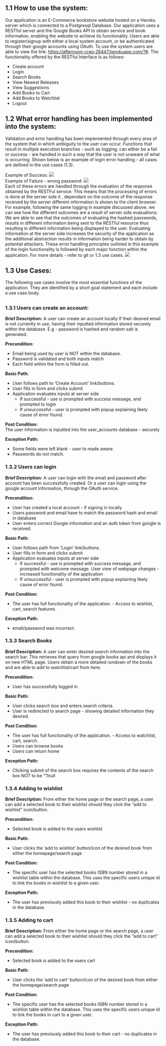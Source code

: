 ## 1.1 How to use the system:  
Our application is an E-Commerce bookstore website hosted on a Heroku server which is connected to a Postgresql Database. Our application uses a RESTful server and the Google Books API to obtain service and book information, enabling the website to achieve its functionality. Users are able to register/signup with either a local system account, or be authenticated through their google accounts using OAuth. To use the system users are able to view the link: https://afternoon-crag-26447.herokuapp.com/?#.
The functionality offered by the RESTful Interface is as follows:  

* Create account  
* Login  
* Search Books  
* View Newest Releases  
* View Suggestions  
* Add Books to Cart   
* Add Books to Watchlist  
* Logout

## 1.2 What error handling has been implemented into the system:
Validation and error handling has been implemented through every area of the system that in which ambiguity to the user can occur. Functions that result in multiple execution branches - such as logging; can either be a fail or success - are handled in such a way that the user is not unaware of what is occurring. Shown below is an example of login error handling - all cases are defined in the use cases (1.3).

Example of Success:  ![](./DocumentationImages/screenshot1.png)  
Example of Failure - wrong password:  ![](./DocumentationImages/screenshot2.png)  
Each of these errors are handled through the evaluation of the response obtained by the RESTFul service. This means that the processing of errors is done at the server side it , dependant on the outcome of the response received by the server different information is shown to the client browser. For example, following the same logging in example discussed above, we can see how the different outcomes are a result of server side evaluations: We are able to see that the outcomes of evaluating the hashed passwords, results in different information being sent to the RESTful resource thus resulting in different information being displayed to the user. Evaluating information at the server side increases the security of the application as the additional abstraction results in information being harder to obtain by potential attackers. These error handling principles outlined in this example of the login functionality is followed by each major function within the application. For more details - refer to git or 1.3 use cases.  ![](./DocumentationImages/screenshot3.png)

## 1.3 Use Cases:
The following use cases involve the most essential functions of the application. They are identified by a short goal statement and each include a use case body. 
##

### 1.3.1 Users can create an account:
**Brief Description:**  A user can create an account locally If their desired email is not currently in use, having their inputted information stored securely within the database. E.g - password is hashed and random salt is generated.

**Precondition:**   

* Email being used by user is NOT within the database.  
* Password is validated and both inputs match  
* Each field within the form is filled out.  

**Basic Path:**  

* User follows path to ‘Create Account’ link/buttons.
* User fills in form and clicks submit
* Application evaluates inputs at server side
	* If successful - use is prompted with success message, and prompted to login 
	* If unsuccessful - user is prompted with popup explaining likely cause of  error found.

**Post Condition:**  
The user information is inputted into the user_accounts database - securely

**Exception Path:**

* Some fields were left blank - user to made aware.  
* Passwords do not match.

### 1.3.2 Users can login
**Brief Description:**  A user can login with the email and password after account has been successfully created. Or a user can login using the google account information, through the OAuth service.


**Precondition:**   

* User has created a local account - if signing in locally  
* Users password and email have to match the password hash and email in database  
* User enters correct Google information and an auth token from google is received.


**Basic Path:**  

* User follows path from ‘Login’ link/buttons.  
* User fills in form and clicks submit  
* Application evaluates inputs at server side  
	* If successful - use is prompted with success message, and prompted with welcome message. User view of webpage changes - increased functionality of the application  
	* If unsuccessful - user is prompted with popup explaining likely cause of  error found.
  

**Post Condition:**

* The user has full functionality of the application. - Access to wishlist, cart, search features.


**Exception Path:**  

* email/password was incorrect.
  

### 1.3.3 Search Books
**Brief Description:** A user can enter desired search information into the search bar. This retrieves that query from google books api and displays it on new HTML page. Users obtain a more detailed rundown of the books and are able to add to watchlist/cart from here.


**Precondition:**  
 
* User has successfully logged in 

**Basic Path:**  

* User clicks search box and enters search criteria.   
* User is redirected to search page - showing detailed information they desired.  

**Post Condition:**

* The user has full functionality of the application. - Access to watchlist, cart, search.
* Users can browse books
* Users can return home


**Exception Path:**

* Clicking submit of the search box requires the contents of the search box NOT to be “”/null

### 1.3.4 Adding to wishlist
**Brief Description:** From either the home page or the search page, a user can add a selected book to their wishlist should they click the “add to wishlist” icon/button. 


**Precondition:**

* Selected book is added to the users wishlist  

**Basic Path:**  

* User clicks the ‘add to wishlist’ button/icon of the desired book from either the homepage/search page


**Post Condition:** 

* The specific user has the selected books ISBN number stored in a wishlist table within the database. This uses the specific users unique id to link the books in wishlist to a given user.

**Exception Path:**  

* The user has previously added this book to their wishlist - no duplicates in the database.



### 1.3.5 Adding to cart
**Brief Description:** From either the home page or the search page, a user can add a selected book to their wishlist should they click the “add to cart” icon/button. 


**Precondition:**

* Selected book is added to the users cart  

**Basic Path:**  

* User clicks the ‘add to cart’ button/icon of the desired book from either the homepage/search page


**Post Condition:** 

* The specific user has the selected books ISBN number stored in a wishlist table within the database. This uses the specific users unique id to link the books in cart to a given user.

**Exception Path:**  

* The user has previously added this book to their cart - no duplicates in the database.












  
  


